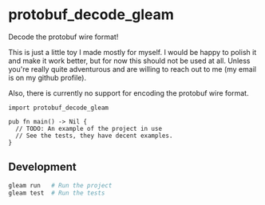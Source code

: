 # protobuf_decode_gleam

Decode the protobuf wire format!

This is just a little toy I made mostly for myself. I would be happy to
polish it and make it work better, but for now this should not be used at all.
Unless you're really quite adventurous and are willing to reach out to me (my
email is on my github profile).

Also, there is currently no support for encoding the protobuf wire format.
<!--
[![Package Version](https://img.shields.io/hexpm/v/protobuf_decode_gleam)](https://hex.pm/packages/protobuf_decode_gleam)
[![Hex Docs](https://img.shields.io/badge/hex-docs-ffaff3)](https://hexdocs.pm/protobuf_decode_gleam/)


```sh
gleam add protobuf_decode_gleam@1
```
-->
```gleam
import protobuf_decode_gleam

pub fn main() -> Nil {
  // TODO: An example of the project in use
  // See the tests, they have decent examples.
}
```

<!--
Further documentation can be found at <https://hexdocs.pm/protobuf_decode_gleam>.
-->

## Development

```sh
gleam run   # Run the project
gleam test  # Run the tests
```
